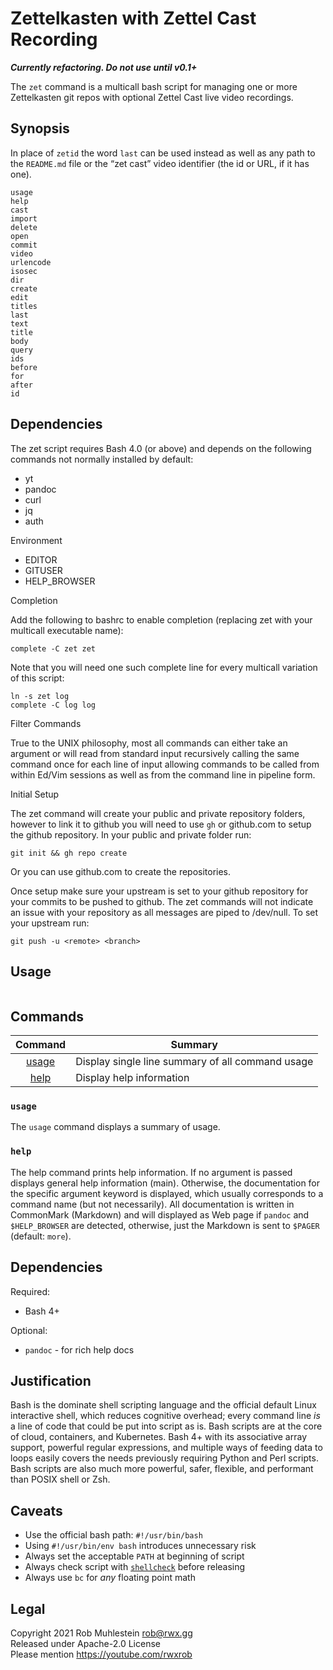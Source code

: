 # Zettelkasten with Zettel Cast Recording

***Currently refactoring. Do not use until v0.1+***

The `zet` command is a multicall bash script for managing one or more
Zettelkasten git repos with optional Zettel Cast live video recordings.

## Synopsis

In place of `zetid` the word `last` can be used instead as well as any path
to the `README.md` file or the “zet cast” video identifier (the id
or URL, if it has one).

```
usage
help
cast
import
delete
open
commit
video
urlencode
isosec
dir
create
edit
titles
last
text
title
body
query
ids
before
for
after
id
```

## Dependencies

The zet script requires Bash 4.0 (or above) and depends on the following
commands not normally installed by default:

-   yt
-   pandoc
-   curl
-   jq
-   auth

Environment

-   EDITOR
-   GITUSER
-   HELP_BROWSER

Completion

Add the following to bashrc to enable completion (replacing zet with
your multicall executable name):

    complete -C zet zet

Note that you will need one such complete line for every multicall
variation of this script:

    ln -s zet log
    complete -C log log

Filter Commands

True to the UNIX philosophy, most all commands can either take an
argument or will read from standard input recursively calling the same
command once for each line of input allowing commands to be called from
within Ed/Vim sessions as well as from the command line in pipeline
form.

Initial Setup

The zet command will create your public and private repository folders,
however to link it to github you will need to use `gh` or github.com to setup the github repository.
In your public and private folder run:
```
git init && gh repo create
```
Or you can use github.com to create the repositories.

Once setup make sure your upstream is set to your github repository for your commits to be pushed to github.
The zet commands will not indicate an issue with your repository as all messages are piped to /dev/null.
To set your upstream run:

```
git push -u <remote> <branch>
```



## Usage

```
```

## Commands

|  Command    | Summary                                                |
|    :-:      | -                                                      |
|  [usage]    | Display single line summary of all command usage |
|  [help]     | Display help information |

[usage]: #usage
[help]: #help

### `usage`

The `usage` command displays a summary of usage.

### `help`

The help command prints help information. If no argument is passed
displays general help information (main). Otherwise, the documentation
for the specific argument keyword is displayed, which usually
corresponds to a command name (but not necessarily). All documentation
is written in CommonMark (Markdown) and will displayed as Web page if
`pandoc` and `$HELP_BROWSER` are detected, otherwise, just the Markdown is
sent to `$PAGER` (default: `more`).

## Dependencies

Required:

* Bash 4+

Optional:

* `pandoc` - for rich help docs

## Justification

Bash is the dominate shell scripting language and the official default
Linux interactive shell, which reduces cognitive overhead; every command
line *is* a line of code that could be put into script as is. Bash
scripts are at the core of cloud, containers, and Kubernetes. Bash 4+
with its associative array support, powerful regular expressions, and
multiple ways of feeding data to loops easily covers the needs
previously requiring Python and Perl scripts. Bash scripts are also much
more powerful, safer, flexible, and performant than POSIX shell or Zsh.

## Caveats

* Use the official bash path: `#!/usr/bin/bash`
* Using `#!/usr/bin/env bash` introduces unnecessary risk
* Always set the acceptable `PATH` at beginning of script
* Always check script with [`shellcheck`] before releasing
* Always use `bc` for *any* floating point math

[`shellcheck`]: <https://www.shellcheck.net>

## Legal

Copyright 2021 Rob Muhlestein <rob@rwx.gg>  
Released under Apache-2.0 License  
Please mention <https://youtube.com/rwxrob>  

